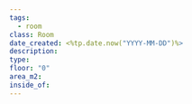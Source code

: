 ```yaml
---
tags:
  - room
class: Room
date_created: <%tp.date.now("YYYY-MM-DD")%>
description: 
type: 
floor: "0"
area_m2: 
inside_of:
---
```

